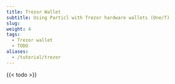 ```yaml
---
title: Trezor Wallet
subtitle: Using Particl with Trezor hardware wallets (One/T)
slug:
weight: 4
tags:
  - Trezor wallet
  - TODO
aliases:
  - /tutorial/trezor
---
```


{{< todo >}}